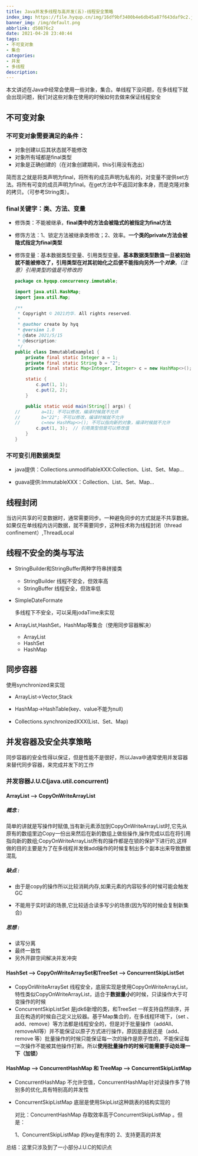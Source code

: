 ```yaml
---
title: Java并发多线程与高并发(五)-线程安全策略
index_img: https://file.hyqup.cn/img/16df9bf3400b4e6db45a87f643daf9c2.jpg
banner_img: /img/default.png
abbrlink: d50876c2
date: 2021-04-28 23:40:44
tags:
- 不可变对象
- 集合
categories:
- 并发
- 多线程
description:
---
```


本文讲述在Java中经常会使用一些对象，集合。单线程下没问题，在多线程下就会出现问题，我们对这些对象在使用的时候如何去做来保证线程安全

<!-- more -->

## 不可变对象

### 不可变对象需要满足的条件：

- 对象创建以后其状态就不能修改
- 对象所有域都是final类型
- 对象是正确创建的（在对象创建期间，this引用没有逸出）

简而言之就是将类声明为final，将所有的成员声明为私有的，对变量不提供set方法。将所有可变的成员声明为final。在get方法中不返回对象本身，而是克隆对象的拷贝。（可参考String类）。

### final关键字：类、方法、变量

- 修饰类：不能被继承，**final类中的方法会被隐式的被指定为final方法**

- 修饰方法：1、锁定方法被继承类修改；2、效率。**一个类的private方法会被隐式指定为final类型**

- 修饰变量：基本数据类型变量、引用类型变量。**基本数据类型数值一旦被初始就不能被修改了，引用类型在对其初始化之后便不能指向另外一个*对象***，*（注意）引用类型的值是可修改的*

  ```java
  package cn.hyqup.concurrency.immutable;
  
  import java.util.HashMap;
  import java.util.Map;
  
  /**
   * Copyright © 2021灼华. All rights reserved.
   *
   * @author create by hyq
   * @version 1.0
   * @date 2021/5/15
   * @description:
   */
  public class ImmutableExample1 {
      private final static Integer a = 1;
      private final static String b = "2";
      private final static Map<Integer, Integer> c = new HashMap<>();
  
      static {
          c.put(1, 1);
          c.put(2, 2);
      }
  
      public static void main(String[] args) {
  //        a=11; 不可以修改，编译时候就不允许
  //        b="22"; 不可以修改，编译时候就不允许
  //        c=new HashMap<>(); 不可以指向新的对象，编译时候就不允许
          c.put(1, 3);  // 引用类型但是可以修改值
      }
  }
  
  ```

###  不可变引用数据类型

- java提供：Collections.unmodifiableXXX:Collection、List、Set、Map...

- guava提供:ImmutableXXX：Collection、List、Set、Map...


## 线程封闭

当访问共享的可变数据时，通常需要同步。一种避免同步的方式就是不共享数据。如果仅在单线程内访问数据，就不需要同步，这种技术称为线程封闭（thread  confinement）,ThreadLocal

## 线程不安全的类与写法

- StringBuilder和StringBuffer两种字符串拼接类
  - StringBuilder 线程不安全，但效率高
  - StringBuffer 线程安全，但效率低

- SimpleDateFormate

  多线程下不安全，可以采用jodaTime来实现

- ArrayList,HashSet，HashMap等集合（使用同步容器解决）

  - ArrayList
  - HashSet
  - HashMap

## 同步容器

使用synchronized来实现

- ArrayList->Vector,Stack

- HashMap->HashTable(key、value不能为null)

- Collections.synchronizedXXX(List、Set、Map)

## 并发容器及安全共享策略

同步容器的安全性得以保证，但是性能不是很好，所以Java中通常使用并发容器来替代同步容器，来完成并发下的工作

### 并发容器J.U.C(java.util.concurrent)

#### ArrayList --> CopyOnWriteArrayList

##### 概念 : 

简单的讲就是写操作时赋值,当有新元素添加到CopyOnWriteArrayList时,它先从原有的数组里边Copy一份出来然后在新的数组上做些操作,操作完成以后在将引用指向新的数组;CopyOnWriteArrayList所有的操作都是在锁的保护下进行的,这样做的目的主要是为了在多线程并发做add操作的时候复制出多个副本出来导致数据混乱

##### 缺点 :

- 由于是copy的操作所以比较消耗内存,如果元素的内容较多的时候可能会触发GC

- 不能用于实时读的场景,它比较适合读多写少的场景(因为写的时候会复制新集合)

##### 思想 :

- 读写分离
- 最终一致性
- 另外开辟空间解决并发冲突

#### HashSet --> CopyOnWriteArraySet和TreeSet --> ConcurrentSkipListSet

- CopyOnWriteArraySet 线程安全，底层实现是使用CopyOnWriteArrayList，特性类似CopyOnWriteArrayList，适合于**数据量小**的时候，只读操作大于可变操作的时候
-  ConcurrentSkipListSet 是jdk6新增的类，和TreeSet 一样支持自然排序，并且在构造的时候自己定义比较器。基于Map集合的，在多线程环境下，（set 、add、remove）等方法都是线程安全的，但是对于批量操作（addAll、removeAll等）并不能保证以原子方式进行操作，原因是底层还是（add、remove 等）批量操作的时候只能保证每一次的操作是原子性的，不能保证每一次操作不能被其他操作打断。所以**使用批量操作的时候可能需要手动处理一下（加锁）**

#### HashMap --> ConcurrentHashMap 和 TreeMap --> ConcurrentSkipListMap

- ConcurrentHashMap  不允许空值，ConcurrentHashMap针对读操作多了特别多的优化,具有特别高的并发性

- ConcurrentSkipListMap 底层是使用SkipList这种跳表的结构实现的

  

  对比：ConcurrentHashMap  存取效率高于ConcurrentSkipListMap 。但是：

  1、ConcurrentSkipListMap 的key是有序的 2、支持更高的并发

总结：这里只涉及到了一小部分J.U.C的知识点





